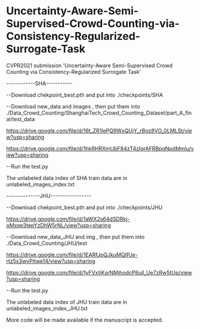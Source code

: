 # Uncertainty-Aware-Semi-Supervised-Crowd-Counting-via-Consistency-Regularized-Surrogate-Task
CVPR2021 submission 'Uncertainty-Aware Semi-Supervised Crowd Counting via Consistency-Regularized Surrogate Task'

------------SHA-----------

--Download chekpoint_best.pth and put into ./checkpoints/SHA



--Download new_data and images , then put them into ./Data_Crowd_Counting/ShanghaiTech_Crowd_Counting_Dataset/part_A_final/test_data

https://drive.google.com/file/d/16t_ZR1lePQ9WxQUjY_rBoz8VO_0LMLSt/view?usp=sharing

https://drive.google.com/file/d/1hkRHRXmUbF84zT4zIqrAFRBpqNpdMmlu/view?usp=sharing


--Run the test.py

The unlabeled data index of SHA train data are in unlabeled_images_index.txt


--------------JHU-----------------

--Download chekpoint_best.pth and put into ./checkpoints/JHU

https://drive.google.com/file/d/1aWX2s64dSDRkj-oMxqe3tepYzDhW5rNL/view?usp=sharing


--Download new_data_JHU and img , then put them into ./Data_Crowd_Counting/JHU/test

https://drive.google.com/file/d/1EARfJpQJkuMQIPJe-rtz5x3wyPitwe14/view?usp=sharing


https://drive.google.com/file/d/1yFVxtiKsrNMjhodcP8ujI_Ue7zRw5tUp/view?usp=sharing

--Run the test.py

The unlabeled data index of JHU train data are in unlabeled_images_index_JHU.txt



More code will be made available if the manuscript is accepted.
